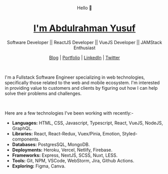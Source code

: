 <p align="center">
 Hello 👋
  <h1 align="center"><a href="https://abdulyusuf.me">I'm Abdulrahman Yusuf</a></h1>
  <p align="center"> Software Developer || ReactJS Developer || VueJS Developer || JAMStack Enthusiast</p>
</p>

<p align="center">
  <a href="https://blog.abdulyusuf.me">Blog</a> | 
  <a href="https://abdulyusuf.me">Portfolio</a> | 
  <a href="https://www.linkedin.com/in/abdulrahman-yusuf-a44463176">LinkedIn</a> |
  <a href="https://twitter.com/zaydabdulrahman">Twitter</a>
</p>

<br />

I'm a Fullstack Software Engineer specializing in web technologies, specifically those related to the web and mobile ecosystem. I'm interested in providing value to customers and clients by figuring out how I can help solve their problems and challenges.

<br />

Here are a few technologies I've been working with recently:-

- **Languages:** HTML, CSS, Javascript, Typescript, React, VueJS, NodeJS, GraphQL.
- **Libraries:** React, React-Redux, Vuex/Pinia, Emotion, Styled-components.
- **Databases:** PostgresSQL, MongoDB.
- **Deployments:** Heroku, Vercel, Netlify, Firebase.
- **Frameworks:** Express, NextJS, SCSS, Nuxt, LESS.
- **Tools:** Git, NPM, VSCode, WebStorm, Jira, Github Actions.
- **Exploring:** Figma, Canva.
<br/> 
